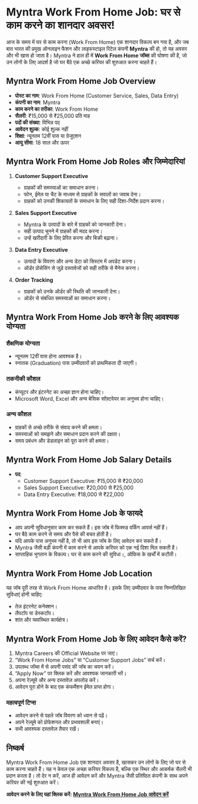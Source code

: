 # Myntra Work From Home Job: घर से काम करने का शानदार अवसर!

आज के समय में घर से काम करना (Work From Home) एक शानदार विकल्प बन गया है, और जब बात भारत की प्रमुख ऑनलाइन फैशन और लाइफस्टाइल रिटेल कंपनी **Myntra** की हो, तो यह अवसर और भी खास हो जाता है। Myntra ने हाल ही में **Work From Home जॉब्स** की घोषणा की है, जो उन लोगों के लिए आदर्श है जो घर बैठे एक अच्छे करियर की शुरुआत करना चाहते हैं।

## Myntra Work From Home Job Overview

- **पोस्ट का नाम**: Work From Home (Customer Service, Sales, Data Entry)  
- **कंपनी का नाम**: Myntra  
- **काम करने का तरीका**: Work From Home  
- **सैलरी**: ₹15,000 से ₹25,000 प्रति माह  
- **पदों की संख्या**: विभिन्न पद  
- **आवेदन शुल्क**: कोई शुल्क नहीं  
- **शिक्षा**: न्यूनतम 12वीं पास या ग्रेजुएशन  
- **आयु सीमा**: 18 साल और ऊपर  

## Myntra Work From Home Job Roles और जिम्मेदारियां

1. **Customer Support Executive**  
   - ग्राहकों की समस्याओं का समाधान करना।  
   - फोन, ईमेल या चैट के माध्यम से ग्राहकों के सवालों का जवाब देना।  
   - ग्राहकों को उनकी शिकायतों के समाधान के लिए सही दिशा-निर्देश प्रदान करना।

2. **Sales Support Executive**  
   - Myntra के उत्पादों के बारे में ग्राहकों को जानकारी देना।  
   - सही उत्पाद चुनने में ग्राहकों की मदद करना।  
   - उन्हें खरीदारी के लिए प्रेरित करना और बिक्री बढ़ाना।

3. **Data Entry Executive**  
   - उत्पादों के विवरण और अन्य डेटा को सिस्टम में अपडेट करना।  
   - ऑर्डर प्रोसेसिंग से जुड़े दस्तावेजों को सही तरीके से मैनेज करना।

4. **Order Tracking**  
   - ग्राहकों को उनके ऑर्डर की स्थिति की जानकारी देना।  
   - ऑर्डर से संबंधित समस्याओं का समाधान करना।

## Myntra Work From Home Job करने के लिए आवश्यक योग्यता

### शैक्षणिक योग्यता
- न्यूनतम 12वीं पास होना आवश्यक है।  
- स्नातक (Graduation) पास उम्मीदवारों को प्राथमिकता दी जाएगी।

### तकनीकी कौशल
- कंप्यूटर और इंटरनेट का अच्छा ज्ञान होना चाहिए।  
- Microsoft Word, Excel और अन्य बेसिक सॉफ़्टवेयर का अनुभव होना चाहिए।

### अन्य कौशल
- ग्राहकों से अच्छे तरीके से संवाद करने की क्षमता।  
- समस्याओं को समझने और समाधान प्रदान करने की दक्षता।  
- समय प्रबंधन और डेडलाइन को पूरा करने की क्षमता।

## Myntra Work From Home Job Salary Details

- **पद**:  
  - Customer Support Executive: ₹15,000 से ₹20,000  
  - Sales Support Executive: ₹20,000 से ₹25,000  
  - Data Entry Executive: ₹18,000 से ₹22,000  

## Myntra Work From Home Job के फायदे

- आप अपनी सुविधानुसार काम कर सकते हैं। इस जॉब में फिक्स्ड वर्किंग आवर्स नहीं हैं।  
- घर बैठे काम करने से समय और पैसे की बचत होती है।  
- यदि आपके पास अनुभव नहीं है, तो भी आप इस जॉब के लिए आवेदन कर सकते हैं।  
- Myntra जैसी बड़ी कंपनी में काम करने से आपके करियर को एक नई दिशा मिल सकती है।  
- साप्ताहिक भुगतान के विकल्प। घर से काम करने की सुविधा।, ऑफिस के खर्चों में कटौती।

## Myntra Work From Home Job Location

यह जॉब पूरी तरह से Work From Home आधारित है। इसके लिए उम्मीदवार के पास निम्नलिखित सुविधाएं होनी चाहिए:
- तेज़ इंटरनेट कनेक्शन।  
- लैपटॉप या डेस्कटॉप।  
- शांत और व्यवस्थित कार्यक्षेत्र।

## Myntra Work From Home Job के लिए आवेदन कैसे करें?

1. Myntra Careers की Official Website पर जाएं।  
2. “Work From Home Jobs” या “Customer Support Jobs” सर्च करें।  
3. उपलब्ध जॉब्स में से अपनी पसंद की जॉब का चयन करें।  
4. “Apply Now” पर क्लिक करें और आवश्यक जानकारी भरें।  
5. अपना रेज़्यूमे और अन्य दस्तावेज़ अपलोड करें।  
6. आवेदन पूरा होने के बाद एक कंफर्मेशन ईमेल प्राप्त होगा।

### महत्वपूर्ण टिप्स
- आवेदन करने से पहले जॉब विवरण को ध्यान से पढ़ें।  
- अपने रेज़्यूमे को प्रोफेशनल और प्रभावशाली बनाएं।  
- सभी आवश्यक दस्तावेज़ तैयार रखें।

## निष्कर्ष

Myntra Work From Home Job एक शानदार अवसर है, खासकर उन लोगों के लिए जो घर से काम करना चाहते हैं। यह न केवल एक अच्छा करियर विकल्प है, बल्कि एक स्थिर और आकर्षक सैलरी भी प्रदान करता है। तो देर न करें, आज ही आवेदन करें और Myntra जैसी प्रतिष्ठित कंपनी के साथ अपने करियर की नई शुरुआत करें। 

**आवेदन करने के लिए यहां क्लिक करें: [Myntra Work From Home Job आवेदन करें](https://newssathi.org/myntra-work-from-home-job/)**
